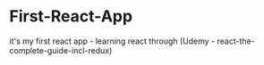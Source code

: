# First-React-App
it's my first react app - learning react through (Udemy - react-the-complete-guide-incl-redux)
